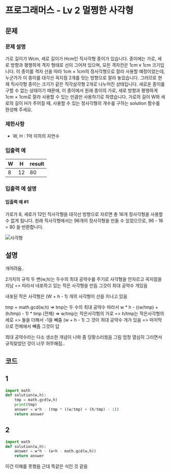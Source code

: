# 프로그래머스 - Lv 2 멀쩡한 사각형

문제
-----

### 문제 설명

가로 길이가 Wcm, 세로 길이가 Hcm인 직사각형 종이가 있습니다. 종이에는 가로, 세로 방향과 평행하게 격자 형태로 선이 그어져 있으며, 모든 격자칸은 1cm x 1cm 크기입니다. 이 종이를 격자 선을 따라 1cm × 1cm의 정사각형으로 잘라 사용할 예정이었는데, 누군가가 이 종이를 대각선 꼭지점 2개를 잇는 방향으로 잘라 놓았습니다. 그러므로 현재 직사각형 종이는 크기가 같은 직각삼각형 2개로 나누어진 상태입니다. 새로운 종이를 구할 수 없는 상태이기 때문에, 이 종이에서 원래 종이의 가로, 세로 방향과 평행하게 1cm × 1cm로 잘라 사용할 수 있는 만큼만 사용하기로 하였습니다.
가로의 길이 W와 세로의 길이 H가 주어질 때, 사용할 수 있는 정사각형의 개수를 구하는 solution 함수를 완성해 주세요.

### 제한사항

- W, H : 1억 이하의 자연수

### 입출력 예

|W|H|result|
|---|---|---|
|8|12|80|

### 입출력 예 설명

#### 입출력 예 #1

가로가 8, 세로가 12인 직사각형을 대각선 방향으로 자르면 총 16개 정사각형을 사용할 수 없게 됩니다. 원래 직사각형에서는 96개의 정사각형을 만들 수 있었으므로, 96 - 16 = 80 을 반환합니다.

![사각형](../../assets/square.png)

설명
------
개어려움..

2가지의 규칙
두 변(w,h)는 두수의 최대 공약수를 주기로 사각형을 안자르고 꼭지점을 지남 => 따라서 내포하고 있는 작은 사각형을 만듬 그것이 최대 공약수 개있음

내포된 작은 사각형은 (W + h - 1) 개의 사각형이 선을 지나고 있음 

tmp = math.gcd(w,h) => tmp는 두 수의 최대 공약수
따라서 w * h  - ((w/tmp) + (h/tmp) - 1) * tmp
        (전체)    => w/tmp는 작은사각형의 가로
                 => h/tmp는 작은사각형의 세로 
                 => 둘을 더해서 -1을 빼줌 (w + h - 1) 그 것이 최대 공약수 개가 있음 => 마지막으로 전체에서 빼줌 그것이 답

최대 공약수라는 다소 생소한 개념이 나와 좀 당황스러웠음 그림 엄청 열심히 그리면서 규칙찾았던 것이 너무 허무해짐..

코드
------

## 1
``` python
import math
def solution(w,h):
    tmp = math.gcd(w,h)
    print(tmp)
    answer = w*h - (tmp * ((w/tmp) + (h/tmp) - 1))  
    return answer
```

## 2

``` python
import math
def solution(w,h):
    answer = w*h - (w+h - math.gcd(w,h))  
    return answer
```

이건 이해를 못했음 근데 똑같은 식인 것 같음

